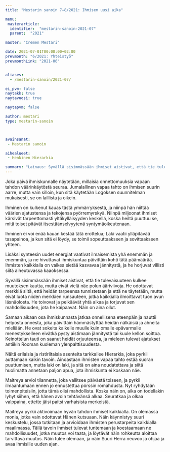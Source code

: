 ```yaml
---
title: "Mestarin sanoin 7–8/2021: Ihmisen uusi aika"

menu:
 masterarticle:
  identifier:  "mestarin-sanoin-2021-07"
  parent:  "2021"

master: "Cremen Mestari"

date: 2021-07-01T00:00:00+02:00
prevmonth: "6/2021: Yhteistyö"
prevmonthLink: "2021-06"


aliases:
  - /mestarin-sanoin/2021-07/

ei_pvm: false
naytakk: true
naytavuosi: true

naytapvm: false

author: mestari
type: mestarin-sanoin



avainsanat:
 - Mestarin sanoin

aihealueet:
 - Henkinen Hierarkia

summary: "Lainaus: Syvällä sisimmässään ihmiset aistivat, että tie tulevaisuuteen kulkee muutoksen kautta, mutta eivät vielä näe polun ääriviivoja. He odottavat merkkiä siitä, että heidän tarpeensa tunnistetaan ja että ne täytetään..."
---
```

Joka päivä ihmiskunnalle näytetään, millaisia onnettomuuksia vapaan tahdon väärinkäytöstä seuraa. Jumalallinen vapaa tahto on ihmisen suurin aarre, mutta vain silloin, kun sitä käytetään Logoksen suunnitelman mukaisesti, se on laillista ja oikein.

Ihminen on kulkenut kauas tästä ymmärryksestä, ja niinpä hän niittää väärien ajatustensa ja tekojensa pyörremyrskyä. Niinpä miljoonat ihmiset kärsivät tarpeettomasti yltäkylläisyyden keskellä, koska heiltä puuttuu se, mitä toiset pitävät itsestäänselvyytenä syntymäoikeutenaan.

Ihminen ei voi enää kauan kestää tätä erottelua; Laki vaatii ylläpitävää tasapainoa, ja kun sitä ei löydy, se toimii sopeuttaakseen ja sovittaakseen yhteen.

Lisäksi synteesin uudet energiat vaativat ilmaisemista yhä enemmän ja enemmän, ja ne hivuttavat ihmiskuntaa päivittäin kohti tätä päämäärää. Ihmisten kaikkialla on vaikea sietää kasvavaa jännitystä, ja he horjuvat villisti siitä aiheutuvassa kaaoksessa.

Syvällä sisimmässään ihmiset aistivat, että tie tulevaisuuteen kulkee muutoksen kautta, mutta eivät vielä näe polun ääriviivoja. He odottavat merkkiä siitä, että heidän tarpeensa tunnistetaan ja että ne täytetään, mutta eivät luota niiden merkkien runsauteen, jotka kaikkialla ilmoittavat tuon avun läsnäolosta. He toivovat ja pelkäävät yhtä aikaa ja torjuvat sen mahdollisuuden, jota he kaipaavat. Näin on aina ollut.

Samaan aikaan osa ihmiskunnasta jatkaa onnellisena eteenpäin ja nauttii helposta onnesta, joka päivittäin hämmästyttää heidän nälkäisiä ja ahneita mieliään. He ovat sokeita kaikelle muulle kuin omalle epävarmalle menestykselleen eivätkä pysty aistimaan jännitystä tai kuule kellon soittoa. Keinottelun tauti on saanut heidät orjuuteensa, ja mieleen tulevat ajatukset antiikin Rooman kuoleman ylenpalttisuudesta.

Näitä erilaisia ja ristiriitaisia asenteita tarkkailee Hierarkia, joka pyrkii auttamaan kaikin tavoin. Ainoastaan ihmisten vapaa tahto estää suoran puuttumisen, mutta laki on laki, ja sitä on aina noudatettava ja siitä huolimatta annetaan paljon apua, jota ihmiskunta ei koskaan näe.

Maitreya arvioi tilannetta, joka vallitsee päivästä toiseen, ja pyrkii ilmaantumaan ennen jo ennustettua pörssin romahdusta. Nyt ryhdytään toimenpiteisiin, jotta tämä olisi mahdollista. Koska näin on, aika on todellakin lyhyt siihen, että hänen avoin tehtävänsä alkaa. Seuratkaa ja olkaa valppaina, ettette jäisi paitsi varhaisista merkeistä.

Maitreya pyrkii aktivoimaan hyvän tahdon ihmiset kaikkialla. On olemassa monia, jotka vain odottavat Hänen kutsuaan. Näin käynnistyy suuri keskustelu, jossa tutkitaan ja arvioidaan ihmisten perustarpeita kaikkialla maailmassa. Tällä tavoin ihmiset tulevat tuntemaan ja koestaamaan ne mahdollisuudet, jotka muutos voi taata, ja löytävät näin rohkeutta aloittaa tarvittava muutos. Näin tulee olemaan, ja näin Suuri Herra neuvoo ja ohjaa ja avaa ihmisille uuden ajan.